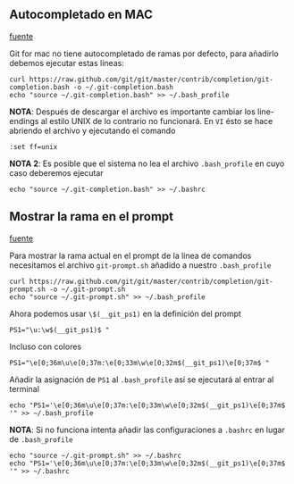 Autocompletado en MAC
---------------------

[fuente](http://railslove.com/blog/2011/11/25/git-autocomplete-in-bash-on-a-mac/)

Git for mac no tiene autocompletado de ramas por defecto, para añadirlo debemos ejecutar estas líneas:

    curl https://raw.github.com/git/git/master/contrib/completion/git-completion.bash -o ~/.git-completion.bash
    echo "source ~/.git-completion.bash" >> ~/.bash_profile

**NOTA**: Después de descargar el archivo es importante cambiar los line-endings al estilo UNIX de lo contrario no funcionará.
En `VI` ésto se hace abriendo el archivo y ejecutando el comando

    :set ff=unix

**NOTA 2**: Es posible que el sistema no lea el archivo `.bash_profile` en cuyo caso deberemos ejecutar

    echo "source ~/.git-completion.bash" >> ~/.bashrc

Mostrar la rama en el prompt
----------------------------

[fuente](http://code-worrier.com/blog/git-branch-in-bash-prompt/)

Para mostrar la rama actual en el prompt de la linea de comandos necesitamos el archivo `git-prompt.sh` añadido a nuestro `.bash_profile`

    curl https://raw.github.com/git/git/master/contrib/completion/git-prompt.sh -o ~/.git-prompt.sh
    echo "source ~/.git-prompt.sh" >> ~/.bash_profile

Ahora podemos usar `\$(__git_ps1)` en la definición del prompt

    PS1="\u:\w$(__git_ps1)$ "

Incluso con colores

    PS1="\e[0;36m\u\e[0;37m:\e[0;33m\w\e[0;32m$(__git_ps1)\e[0;37m$ "

Añadir la asignación de `PS1` al `.bash_profile` así se ejecutará al entrar al terminal

    echo "PS1='\e[0;36m\u\e[0;37m:\e[0;33m\w\e[0;32m$(__git_ps1)\e[0;37m$ '" >> ~/.bash_profile
    
**NOTA**: Si no funciona intenta añadir las configuraciones a `.bashrc` en lugar de `.bash_profile`

    echo "source ~/.git-prompt.sh" >> ~/.bashrc
    echo "PS1='\e[0;36m\u\e[0;37m:\e[0;33m\w\e[0;32m$(__git_ps1)\e[0;37m$ '" >> ~/.bashrc

